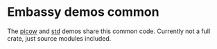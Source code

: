 # Embassy demos common

The [picow](../picow) and [std](../std) demos share this common code. 
Currently not a full crate, just source modules included.
